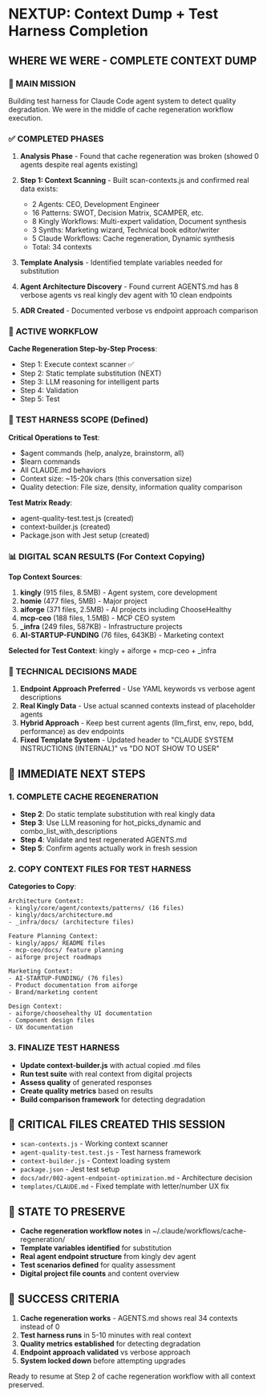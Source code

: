 # NEXTUP: Context Dump + Test Harness Completion

## WHERE WE WERE - COMPLETE CONTEXT DUMP

### 🎯 MAIN MISSION
Building test harness for Claude Code agent system to detect quality degradation. We were in the middle of cache regeneration workflow execution.

### ✅ COMPLETED PHASES
1. **Analysis Phase** - Found that cache regeneration was broken (showed 0 agents despite real agents existing)
2. **Step 1: Context Scanning** - Built scan-contexts.js and confirmed real data exists:
   - 2 Agents: CEO, Development Engineer  
   - 16 Patterns: SWOT, Decision Matrix, SCAMPER, etc.
   - 8 Kingly Workflows: Multi-expert validation, Document synthesis
   - 3 Synths: Marketing wizard, Technical book editor/writer
   - 5 Claude Workflows: Cache regeneration, Dynamic synthesis
   - Total: 34 contexts

3. **Template Analysis** - Identified template variables needed for substitution
4. **Agent Architecture Discovery** - Found current AGENTS.md has 8 verbose agents vs real kingly dev agent with 10 clean endpoints
5. **ADR Created** - Documented verbose vs endpoint approach comparison

### 🔄 ACTIVE WORKFLOW
**Cache Regeneration Step-by-Step Process**:
- Step 1: Execute context scanner ✅ 
- Step 2: Static template substitution (NEXT)
- Step 3: LLM reasoning for intelligent parts
- Step 4: Validation
- Step 5: Test

### 🧪 TEST HARNESS SCOPE (Defined)
**Critical Operations to Test**:
- $agent commands (help, analyze, brainstorm, all)
- $learn commands  
- All CLAUDE.md behaviors
- Context size: ~15-20k chars (this conversation size)
- Quality detection: File size, density, information quality comparison

**Test Matrix Ready**:
- agent-quality-test.test.js (created)
- context-builder.js (created) 
- Package.json with Jest setup (created)

### 📊 DIGITAL SCAN RESULTS (For Context Copying)
**Top Context Sources**:
1. **kingly** (915 files, 8.5MB) - Agent system, core development  
2. **homie** (477 files, 5MB) - Major project
3. **aiforge** (371 files, 2.5MB) - AI projects including ChooseHealthy  
4. **mcp-ceo** (188 files, 1.5MB) - MCP CEO system
5. **_infra** (249 files, 587KB) - Infrastructure projects
6. **AI-STARTUP-FUNDING** (76 files, 643KB) - Marketing context

**Selected for Test Context**: kingly + aiforge + mcp-ceo + _infra

### 🔧 TECHNICAL DECISIONS MADE
1. **Endpoint Approach Preferred** - Use YAML keywords vs verbose agent descriptions
2. **Real Kingly Data** - Use actual scanned contexts instead of placeholder agents
3. **Hybrid Approach** - Keep best current agents (llm_first, env, repo, bdd, performance) as dev endpoints
4. **Fixed Template System** - Updated header to "CLAUDE SYSTEM INSTRUCTIONS (INTERNAL)" vs "DO NOT SHOW TO USER"

## 🎯 IMMEDIATE NEXT STEPS

### 1. COMPLETE CACHE REGENERATION
- **Step 2**: Do static template substitution with real kingly data
- **Step 3**: Use LLM reasoning for hot_picks_dynamic and combo_list_with_descriptions
- **Step 4**: Validate and test regenerated AGENTS.md
- **Step 5**: Confirm agents actually work in fresh session

### 2. COPY CONTEXT FILES FOR TEST HARNESS
**Categories to Copy**:
```
Architecture Context:
- kingly/core/agent/contexts/patterns/ (16 files)
- kingly/docs/architecture.md
- _infra/docs/ (architecture files)

Feature Planning Context:
- kingly/apps/ README files
- mcp-ceo/docs/ feature planning
- aiforge project roadmaps

Marketing Context:
- AI-STARTUP-FUNDING/ (76 files)
- Product documentation from aiforge
- Brand/marketing content

Design Context:
- aiforge/choosehealthy UI documentation
- Component design files
- UX documentation
```

### 3. FINALIZE TEST HARNESS
- **Update context-builder.js** with actual copied .md files
- **Run test suite** with real context from digital projects
- **Assess quality** of generated responses
- **Create quality metrics** based on results
- **Build comparison framework** for detecting degradation

## 🚨 CRITICAL FILES CREATED THIS SESSION
- `scan-contexts.js` - Working context scanner
- `agent-quality-test.test.js` - Test harness framework
- `context-builder.js` - Context loading system
- `package.json` - Jest test setup
- `docs/adr/002-agent-endpoint-optimization.md` - Architecture decision
- `templates/CLAUDE.md` - Fixed template with letter/number UX fix

## 💾 STATE TO PRESERVE
- **Cache regeneration workflow notes** in ~/.claude/workflows/cache-regeneration/
- **Template variables identified** for substitution
- **Real agent endpoint structure** from kingly dev agent
- **Test scenarios defined** for quality assessment
- **Digital project file counts** and content overview

## 🎯 SUCCESS CRITERIA
1. **Cache regeneration works** - AGENTS.md shows real 34 contexts instead of 0
2. **Test harness runs** in 5-10 minutes with real context
3. **Quality metrics established** for detecting degradation
4. **Endpoint approach validated** vs verbose approach
5. **System locked down** before attempting upgrades

Ready to resume at Step 2 of cache regeneration workflow with all context preserved.